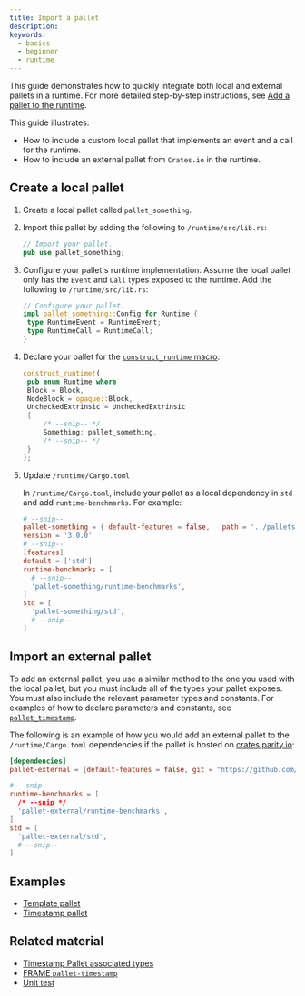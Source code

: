 ```yaml
---
title: Import a pallet
description:
keywords:
  - basics
  - beginner
  - runtime
---
```


This guide demonstrates how to quickly integrate both local and external pallets in a runtime.
For more detailed step-by-step instructions, see [Add a pallet to the runtime](/tutorials/build-application-logic/add-a-pallet).

This guide illustrates:

- How to include a custom local pallet that implements an event and a call for the runtime.
- How to include an external pallet from `Crates.io` in the runtime.

## Create a local pallet

1. Create a local pallet called `pallet_something`.

1. Import this pallet by adding the following to `/runtime/src/lib.rs`:

   ```rust
   // Import your pallet.
   pub use pallet_something;
   ```

1. Configure your pallet's runtime implementation.
   Assume the local pallet only has the `Event` and `Call` types exposed to the runtime. Add the following to `/runtime/src/lib.rs`:

   ```rust
   // Configure your pallet.
   impl pallet_something::Config for Runtime {
   	type RuntimeEvent = RuntimeEvent;
   	type RuntimeCall = RuntimeCall;
   }
   ```

1. Declare your pallet for the [`construct_runtime` macro](/reference/frame-macros/#construct_runtime):

   ```rust
   construct_runtime!(
   	pub enum Runtime where
   	Block = Block,
   	NodeBlock = opaque::Block,
   	UncheckedExtrinsic = UncheckedExtrinsic
   	{
   		/* --snip-- */
   		Something: pallet_something,
   		/* --snip-- */
   	}
   );
   ```

1. Update `/runtime/Cargo.toml`

   In `/runtime/Cargo.toml`, include your pallet as a local dependency in `std` and add `runtime-benchmarks`.
   For example:

   ```toml
   # --snip--
   pallet-something = { default-features = false,   path = '../pallets/something'
   version = '3.0.0'
   # --snip--
   [features]
   default = ['std']
   runtime-benchmarks = [
     # --snip--
     'pallet-something/runtime-benchmarks',
   ]
   std = [
     'pallet-something/std',
     # --snip--
   ]
   ```

## Import an external pallet

To add an external pallet, you use a similar method to the one you used with the local pallet, but you must include all of the types your pallet exposes.
You must also include the relevant parameter types and constants.
For examples of how to declare parameters and constants, see [`pallet_timestamp`](https://paritytech.github.io/substrate/master/pallet_timestamp/index.html).

The following is an example of how you would add an external pallet to the `/runtime/Cargo.toml` dependencies if the pallet is hosted on [crates.parity.io](https://crates.parity.io/):

```toml
[dependencies]
pallet-external = {default-features = false, git = "https://github.com/paritytech/substrate.git", version = "4.0.0-dev"}

# --snip--
runtime-benchmarks = [
  /* --snip */
  'pallet-external/runtime-benchmarks',
]
std = [
  'pallet-external/std',
  # --snip--
]
```

## Examples

- [Template pallet](https://paritytech.github.io/substrate/master/pallet_template/index.html)
- [Timestamp pallet](https://paritytech.github.io/substrate/master/pallet_timestamp/index.html)

## Related material

- [Timestamp Pallet associated types](https://paritytech.github.io/substrate/master/pallet_timestamp/index.html)
- [FRAME `pallet-timestamp`](https://crates.io/crates/pallet-timestamp)
- [Unit test](/test/unit-testing)
